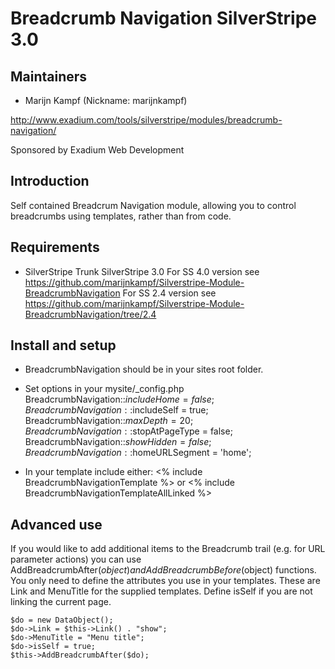 # Breadcrumb Navigation SilverStripe 3.0

## Maintainers

 * Marijn Kampf (Nickname: marijnkampf)
  <marijn at exadium dot com>
   
   http://www.exadium.com/tools/silverstripe/modules/breadcrumb-navigation/
   
   Sponsored by Exadium Web Development
   
## Introduction

Self contained Breadcrum Navigation module, allowing you to control breadcrumbs using templates, rather than from code.

## Requirements

 * SilverStripe Trunk SilverStripe 3.0
For SS 4.0 version see https://github.com/marijnkampf/Silverstripe-Module-BreadcrumbNavigation
For SS 2.4 version see https://github.com/marijnkampf/Silverstripe-Module-BreadcrumbNavigation/tree/2.4 

## Install and setup

 * BreadcrumbNavigation should be in your sites root folder.
 * Set options in your mysite/_config.php
			BreadcrumbNavigation::$includeHome = false;
			BreadcrumbNavigation::$includeSelf = true;
			BreadcrumbNavigation::$maxDepth = 20;
			BreadcrumbNavigation::$stopAtPageType = false;
			BreadcrumbNavigation::$showHidden = false;
			BreadcrumbNavigation::$homeURLSegment = 'home';
 
 * In your template include either:
    <% include BreadcrumbNavigationTemplate %>
   or
    <% include BreadcrumbNavigationTemplateAllLinked %>
    
## Advanced use
If you would like to add additional items to the Breadcrumb trail (e.g. for URL parameter actions) you can use AddBreadcrumbAfter($object) and AddBreadcrumbBefore($object) functions. 
You only need to define the attributes you use in your templates. These are Link and MenuTitle for the supplied templates. 
Define isSelf if you are not linking the current page.

	$do = new DataObject();
	$do->Link = $this->Link() . "show";
	$do->MenuTitle = "Menu title";
	$do->isSelf = true;
	$this->AddBreadcrumbAfter($do);

